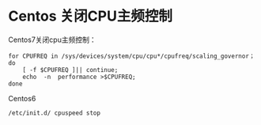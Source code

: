 # Centos 关闭CPU主频控制
Centos7关闭cpu主频控制：
```shell
for CPUFREQ in /sys/devices/system/cpu/cpu*/cpufreq/scaling_governor；
do
	[ -f $CPUFREQ ]|| continue;
	echo  -n  performance >$CPUFREQ;
done
```
Centos6
```shell
/etc/init.d/ cpuspeed stop 
```

